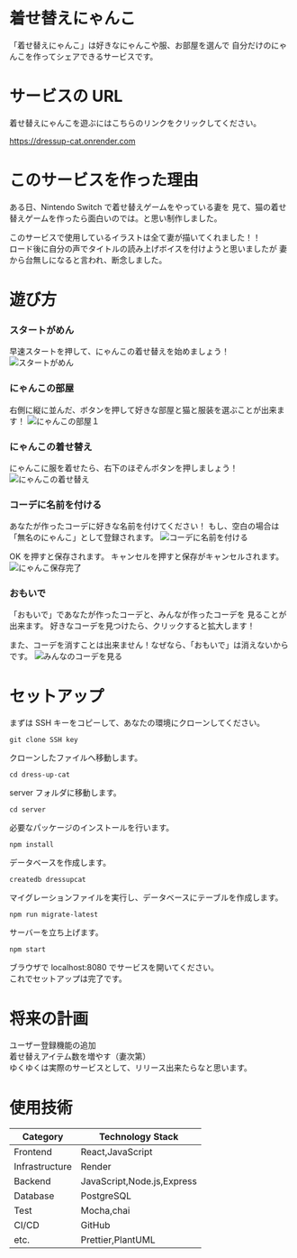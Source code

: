 # 着せ替えにゃんこ

「着せ替えにゃんこ」は好きなにゃんこや服、お部屋を選んで
自分だけのにゃんこを作ってシェアできるサービスです。

# サービスの URL

着せ替えにゃんこを遊ぶにはこちらのリンクをクリックしてください。

<https://dressup-cat.onrender.com>

# このサービスを作った理由

ある日、Nintendo Switch で着せ替えゲームをやっている妻を
見て、猫の着せ替えゲームを作ったら面白いのでは。と思い制作しました。

このサービスで使用しているイラストは全て妻が描いてくれました！！  
ロード後に自分の声でタイトルの読み上げボイスを付けようと思いましたが
妻から台無しになると言われ、断念しました。

# 遊び方

### スタートがめん

早速スタートを押して、にゃんこの着せ替えを始めましょう！
![スタートがめん](./images/img1.png)

### にゃんこの部屋

右側に縦に並んだ、ボタンを押して好きな部屋と猫と服装を選ぶことが出来ます！
![にゃんこの部屋１](./images/img2.png)

### にゃんこの着せ替え

にゃんこに服を着せたら、右下のほぞんボタンを押しましょう！
![にゃんこの着せ替え](./images/img3.png)

### コーデに名前を付ける

あなたが作ったコーデに好きな名前を付けてください！
もし、空白の場合は「無名のにゃんこ」として登録されます。
![コーデに名前を付ける](./images/img4.png)

OK を押すと保存されます。
キャンセルを押すと保存がキャンセルされます。
![にゃんこ保存完了](./images/img5.png)

### おもいで

「おもいで」であなたが作ったコーデと、みんなが作ったコーデを
見ることが出来ます。
好きなコーデを見つけたら、クリックすると拡大します！

また、コーデを消すことは出来ません！なぜなら、「おもいで」は消えないからです。
![みんなのコーデを見る](./images/img6.png)

# セットアップ

まずは SSH キーをコピーして、あなたの環境にクローンしてください。

```
git clone SSH key
```

クローンしたファイルへ移動します。

```
cd dress-up-cat
```

server フォルダに移動します。

```
cd server
```

必要なパッケージのインストールを行います。

```
npm install
```

データベースを作成します。

```
createdb dressupcat
```

マイグレーションファイルを実行し、データベースにテーブルを作成します。

```
npm run migrate-latest
```

サーバーを立ち上げます。

```
npm start
```

ブラウザで localhost:8080 でサービスを開いてください。  
これでセットアップは完了です。

# 将来の計画

ユーザー登録機能の追加  
着せ替えアイテム数を増やす（妻次第）  
ゆくゆくは実際のサービスとして、リリース出来たらなと思います。

# 使用技術

| Category       | Technology Stack           |
| -------------- | -------------------------- |
| Frontend       | React,JavaScript           |
| Infrastructure | Render                     |
| Backend        | JavaScript,Node.js,Express |
| Database       | PostgreSQL                 |
| Test           | Mocha,chai                 |
| CI/CD          | GitHub                     |
| etc.           | Prettier,PlantUML          |
